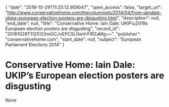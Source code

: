 {
  "date": "2018-10-29T11:25:12.959047", 
  "open_access": false, 
  "target_url": "http://www.conservativehome.com/thecolumnists/2014/04/from-iaindale-ukips-european-election-posters-are-disgusting.html", 
  "description": null, 
  "end_date": null, 
  "title": "Conservative Home: Iain Dale: UKIP\u2019s European election posters are disgusting", 
  "record_id": "20181029T112512/tmGCJvEPCSL0wVrFIRZaMg==", 
  "publisher": "conservativehome.com", 
  "start_date": null, 
  "subject": "European Parliament Elections 2014"
}

# Conservative Home: Iain Dale: UKIP’s European election posters are disgusting

None